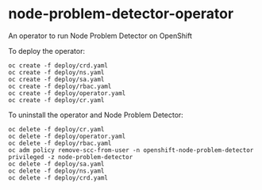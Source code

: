 # node-problem-detector-operator
An operator to run Node Problem Detector on OpenShift

To deploy the operator:

```
oc create -f deploy/crd.yaml
oc create -f deploy/ns.yaml
oc create -f deploy/sa.yaml
oc create -f deploy/rbac.yaml
oc create -f deploy/operator.yaml
oc create -f deploy/cr.yaml
```

To uninstall the operator and Node Problem Detector:
```
oc delete -f deploy/cr.yaml
oc delete -f deploy/operator.yaml
oc delete -f deploy/rbac.yaml
oc adm policy remove-scc-from-user -n openshift-node-problem-detector privileged -z node-problem-detector
oc delete -f deploy/sa.yaml
oc delete -f deploy/ns.yaml
oc delete -f deploy/crd.yaml

```
